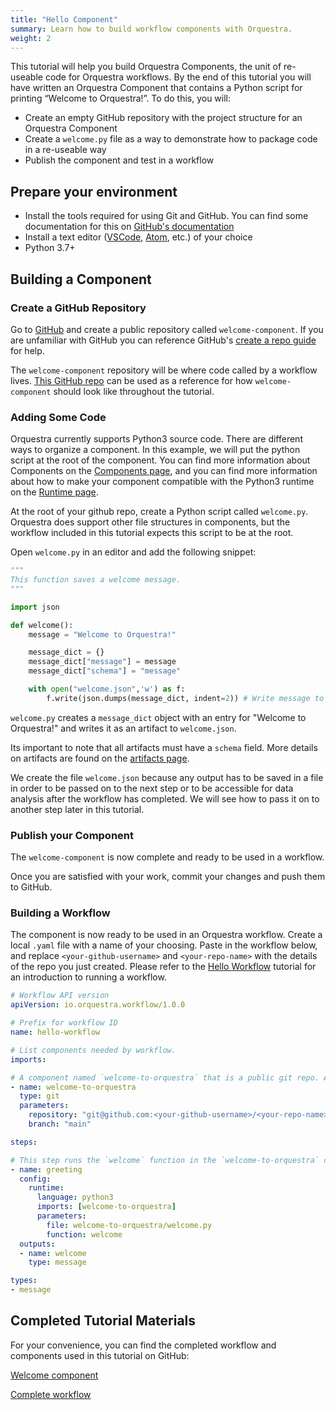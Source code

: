 ```yaml
---
title: "Hello Component"
summary: Learn how to build workflow components with Orquestra.
weight: 2
---
```


This tutorial will help you build Orquestra Components, the unit of re-useable code for Orquestra workflows.  By the end of this tutorial you will have written an Orquestra Component that contains a Python script for printing “Welcome to Orquestra!”. To do this, you will:

* Create an empty GitHub repository with the project structure for an Orquestra Component
* Create a `welcome.py` file as a way to demonstrate how to package code in a re-useable way
* Publish the component and test in a workflow


## Prepare your environment

* Install the tools required for using Git and GitHub. You can find some documentation for this on [GitHub's documentation](https://docs.github.com/en/desktop/installing-and-configuring-github-desktop/installing-and-authenticating-to-github-desktop)
* Install a text editor ([VSCode](https://code.visualstudio.com/), [Atom](https://atom.io/), etc.) of your choice
* Python 3.7+ 

## Building a Component

### Create a GitHub Repository

Go to [GitHub](https://github.com/) and create a public repository called `welcome-component`. If you are unfamiliar with GitHub you can reference GitHub's [create a repo guide](https://help.github.com/en/github/getting-started-with-github/create-a-repo) for help.

The `welcome-component` repository will be where code called by a workflow lives. [This GitHub repo](https://github.com/zapatacomputing/tutorial-0-welcome) can be used as a reference for how `welcome-component` should look like throughout the tutorial.

### Adding Some Code

Orquestra currently supports Python3 source code. There are different ways to organize a component. In this example, we will put the python script at the root of the component. You can find more information about Components on the [Components page](../../quantum-engine/components/), and you can find more information about how to make your component compatible with the Python3 runtime on the [Runtime page](../../quantum-engine/runtime/).

At the root of your github repo, create a Python script called `welcome.py`. Orquestra does support other file structures in components, but the workflow included in this tutorial expects this script to be at the root.

Open `welcome.py` in an editor and add the following snippet:

```Python
"""
This function saves a welcome message.
"""

import json

def welcome():
    message = "Welcome to Orquestra!"

    message_dict = {}
    message_dict["message"] = message
    message_dict["schema"] = "message"

    with open("welcome.json",'w') as f:
        f.write(json.dumps(message_dict, indent=2)) # Write message to file as this will serve as output artifact
```

`welcome.py` creates a `message_dict` object with an entry for "Welcome to Orquestra!" and writes it as an artifact to `welcome.json`. 

Its important to note that all artifacts must have a `schema` field. More details on artifacts are found on the [artifacts page](../../data-management/workflow-artifacts/).

We create the file `welcome.json` because any output has to be saved in a file in order to be passed on to the next step or to be accessible for data analysis after the workflow has completed. We will see how to pass it on to another step later in this tutorial.

### Publish your Component

The `welcome-component` is now complete and ready to be used in a workflow. 

Once you are satisfied with your work, commit your changes and push them to GitHub.

### Building a Workflow

The component is now ready to be used in an Orquestra workflow. Create a local `.yaml` file with a name of your choosing. Paste in the workflow below, and replace `<your-github-username>` and `<your-repo-name>` with the details of the repo you just created. Please refer to the [Hello Workflow](../hello-workflow/) tutorial for an introduction to running a workflow.

```YAML
# Workflow API version
apiVersion: io.orquestra.workflow/1.0.0

# Prefix for workflow ID
name: hello-workflow

# List components needed by workflow.
imports:

# A component named `welcome-to-orquestra` that is a public git repo. All the fields here are required except branch, which defaults to main.
- name: welcome-to-orquestra
  type: git
  parameters:
    repository: "git@github.com:<your-github-username>/<your-repo-name>.git"
    branch: "main"

steps:

# This step runs the `welcome` function in the `welcome-to-orquestra` component
- name: greeting
  config:
    runtime:
      language: python3
      imports: [welcome-to-orquestra]
      parameters:
        file: welcome-to-orquestra/welcome.py
        function: welcome
  outputs:
  - name: welcome
    type: message

types:
- message
```

## Completed Tutorial Materials

For your convenience, you can find the completed workflow and components used in this tutorial on GitHub:

[Welcome component](https://github.com/zapatacomputing/tutorial-0-welcome)

[Complete workflow](https://github.com/zapatacomputing/tutorial-0-welcome/blob/master/hello-workflow.yaml)
